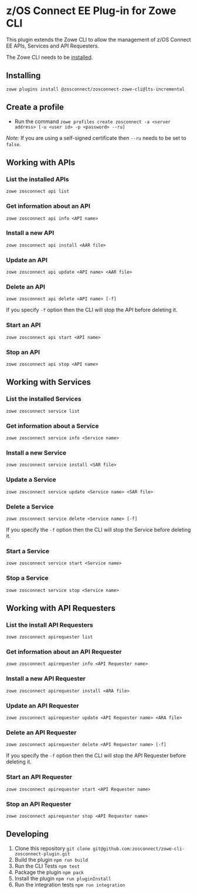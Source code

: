 # z/OS Connect EE Plug-in for Zowe CLI

This plugin extends the Zowe CLI to allow the management of z/OS Connect EE APIs, Services and API Requesters.

The Zowe CLI needs to be [installed](https://zowe.github.io/docs-site/latest/user-guide/cli-installcli.html#methods-to-install-zowe-cli).

## Installing

`zowe plugins install @zosconnect/zosconnect-zowe-cli@lts-incremental`

## Create a profile

* Run the command `zowe profiles create zosconnect -a <server address> [-u <user id> -p <password> --ru]`

*Note:* If you are using a self-signed certificate then `--ru` needs to be set to `false`.

## Working with APIs

### List the installed APIs

`zowe zosconnect api list`

### Get information about an API

`zowe zosconnect api info <API name>`

### Install a new API

`zowe zosconnect api install <AAR file>`

### Update an API

`zowe zosconnect api update <API name> <AAR file>`

### Delete an API

`zowe zosconnect api delete <API name> [-f]`

If you specify `-f` option then the CLI will stop the API before deleting it.

### Start an API

`zowe zosconnect api start <API name>`

### Stop an API

`zowe zosconnect api stop <API name>`

## Working with Services

### List the installed Services

`zowe zosconnect service list`

### Get information about a Service

`zowe zosconnect service info <Service name>`

### Install a new Service

`zowe zosconnect service install <SAR file>`

### Update a Service

`zowe zosconnect service update <Service name> <SAR file>`

### Delete a Service

`zowe zosconnect service delete <Service name> [-f]`

If you specify the `-f` option then the CLI will stop the Service before deleting it.

### Start a Service

`zowe zosconnect service start <Service name>`

### Stop a Service

`zowe zosconnect service stop <Service name>`

## Working with API Requesters

### List the install API Requesters

`zowe zosconnect apirequester list`

### Get information about an API Requester

`zowe zosconnect apirequester info <API Requester name>`

### Install a new API Requester

`zowe zosconnect apirequester install <ARA file>`

### Update an API Requester

`zowe zosconnect apirequester update <API Requester name> <ARA file>`

### Delete an API Requester

`zowe zosconnect apirequester delete <API Requester name> [-f]`

If you specify the `-f` option then the CLI will stop the API Requester before deleting it.

### Start an API Requester

`zowe zosconnect apirequester start <API Requester name>`

### Stop an API Requester

`zowe zosconnect apirequester stop <API Requester name>`

## Developing

1. Clone this repository `git clone git@github.com:zosconnect/zowe-cli-zosconnect-plugin.git`
1. Build the plugin `npm run build`
1. Run the CLI Tests `npm test`
1. Package the plugin `npm pack`
1. Install the plugin `npm run pluginInstall`
1. Run the integration tests `npm run integration`
